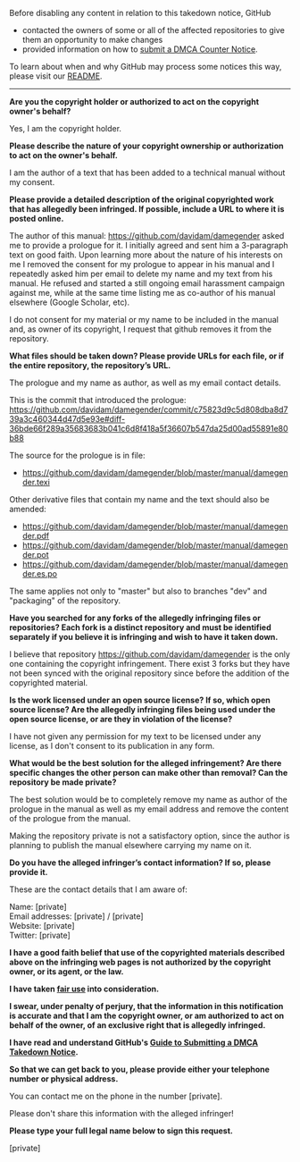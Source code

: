 Before disabling any content in relation to this takedown notice, GitHub
- contacted the owners of some or all of the affected repositories to give them an opportunity to make changes
- provided information on how to [submit a DMCA Counter Notice](https://docs.github.com/en/articles/guide-to-submitting-a-dmca-counter-notice).

To learn about when and why GitHub may process some notices this way, please visit our [README](https://github.com/github/dmca/blob/master/README.md).

---

**Are you the copyright holder or authorized to act on the copyright owner's behalf?**

Yes, I am the copyright holder.

**Please describe the nature of your copyright ownership or authorization to act on the owner's behalf.**

I am the author of a text that has been added to a technical manual without my consent.

**Please provide a detailed description of the original copyrighted work that has allegedly been infringed. If possible, include a URL to where it is posted online.**

The author of this manual: https://github.com/davidam/damegender asked me to provide a prologue for it. I initially agreed and sent him a 3-paragraph text on good faith. Upon learning more about the nature of his interests on me I removed the consent for my prologue to appear in his manual and I repeatedly asked him per email to delete my name and my text from his manual. He refused and started a still ongoing email harassment campaign against me, while at the same time listing me as co-author of his manual elsewhere (Google Scholar, etc).

I do not consent for my material or my name to be included in the manual and, as owner of its copyright, I request that github removes it from the repository.

**What files should be taken down? Please provide URLs for each file, or if the entire repository, the repository’s URL.**

The prologue and my name as author, as well as my email contact details.

This is the commit that introduced the prologue:   
https://github.com/davidam/damegender/commit/c75823d9c5d808dba8d739a3c460344d47d5e93e#diff-36bde66f289a35683683b041c6d8f418a5f36607b547da25d00ad55891e80b88

The source for the prologue is in file:  
- https://github.com/davidam/damegender/blob/master/manual/damegender.texi

Other derivative files that contain my name and the text should also be amended:  
- https://github.com/davidam/damegender/blob/master/manual/damegender.pdf  
- https://github.com/davidam/damegender/blob/master/manual/damegender.pot  
- https://github.com/davidam/damegender/blob/master/manual/damegender.es.po

The same applies not only to "master" but also to branches "dev" and "packaging" of the repository.

**Have you searched for any forks of the allegedly infringing files or repositories? Each fork is a distinct repository and must be identified separately if you believe it is infringing and wish to have it taken down.**

I believe that repository https://github.com/davidam/damegender is the only one containing the copyright infringement.
There exist 3 forks but they have not been synced with the original repository since before the addition of the copyrighted material.

**Is the work licensed under an open source license? If so, which open source license? Are the allegedly infringing files being used under the open source license, or are they in violation of the license?**

I have not given any permission for my text to be licensed under any license, as I don't consent to its publication in any form.

**What would be the best solution for the alleged infringement? Are there specific changes the other person can make other than removal? Can the repository be made private?**

The best solution would be to completely remove my name as author of the prologue in the manual as well as my email address and remove the content of the prologue from the manual.

Making the repository private is not a satisfactory option, since the author is planning to publish the manual elsewhere carrying my name on it.

**Do you have the alleged infringer’s contact information? If so, please provide it.**

These are the contact details that I am aware of:

Name: [private]  
Email addresses: [private] / [private]  
Website: [private]  
Twitter: [private]  

**I have a good faith belief that use of the copyrighted materials described above on the infringing web pages is not authorized by the copyright owner, or its agent, or the law.**

**I have taken <a href="https://www.lumendatabase.org/topics/22">fair use</a> into consideration.**

**I swear, under penalty of perjury, that the information in this notification is accurate and that I am the copyright owner, or am authorized to act on behalf of the owner, of an exclusive right that is allegedly infringed.**

**I have read and understand GitHub's <a href="https://docs.github.com/articles/guide-to-submitting-a-dmca-takedown-notice/">Guide to Submitting a DMCA Takedown Notice</a>.**

**So that we can get back to you, please provide either your telephone number or physical address.**

You can contact me on the phone in the number [private].

Please don't share this information with the alleged infringer!

**Please type your full legal name below to sign this request.**

[private]
